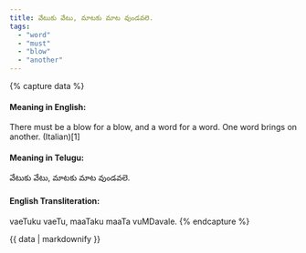 ```yaml
---
title: వేటుకు వేటు, మాటకు మాట వుండవలె.
tags:
  - "word"
  - "must"
  - "blow"
  - "another"
---
```


{% capture data %}
#### Meaning in English:
There must be a blow for a blow, and a word for a word.
One word brings on another. (Italian)[1]

#### Meaning in Telugu:
వేటుకు వేటు, మాటకు మాట వుండవలె.

#### English Transliteration:
vaeTuku vaeTu, maaTaku maaTa vuMDavale.
{% endcapture %}

<div class="notice">{{ data | markdownify }}</div>

